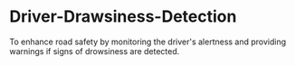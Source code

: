 # Driver-Drawsiness-Detection
To enhance road safety by monitoring the driver's alertness and providing warnings if signs of drowsiness are detected.
